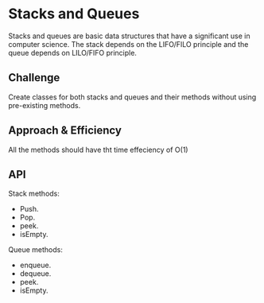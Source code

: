 # Stacks and Queues

Stacks and queues are basic data structures that have a significant use in computer science. The stack depends on the LIFO/FILO principle and the queue depends on LILO/FIFO principle.

## Challenge

Create classes for both stacks and queues and their methods without using pre-existing methods.

## Approach & Efficiency

All the methods should have tht time effeciency of O(1)

## API

Stack methods:

* Push.
* Pop.
* peek.
* isEmpty.

Queue methods:

* enqueue.
* dequeue.
* peek.
* isEmpty.
